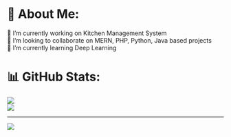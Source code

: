 # 💫 About Me:
🔭 I’m currently working on Kitchen Management System<br>👯 I’m looking to collaborate on MERN, PHP, Python, Java based projects<br>🌱 I’m currently learning Deep Learning<br>


# 📊 GitHub Stats:
![](https://github-readme-streak-stats.herokuapp.com/?user=Ugyenjigmerangdrel&theme=transparent&hide_border=false)<br/>
![](https://github-readme-stats.vercel.app/api/top-langs/?username=Ugyenjigmerangdrel&theme=transparent&hide_border=false&include_all_commits=true&count_private=true&layout=compact)

---
[![](https://visitcount.itsvg.in/api?id=Ugyenjigmerangdrel&icon=0&color=0)](https://visitcount.itsvg.in)

<!-- Proudly created with GPRM ( https://gprm.itsvg.in ) -->
